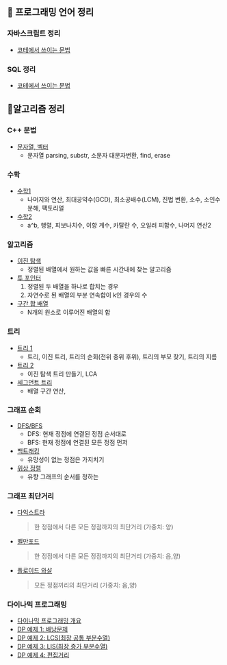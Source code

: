 ## 📖 프로그래밍 언어 정리

### 자바스크립트 정리

- [코테에서 쓰이는 문법](https://github.com/Park-Seung-Hun/Algorithm-Problem/blob/main/-%20%EC%95%8C%EA%B3%A0%EB%A6%AC%EC%A6%98%20%EC%A0%95%EB%A6%AC/%EC%9E%90%EB%B0%94%EC%8A%A4%ED%81%AC%EB%A6%BD%ED%8A%B8.md)

### SQL 정리

- [코테에서 쓰이는 문법](https://github.com/Park-Seung-Hun/Algorithm-Problem/blob/main/-%20%EC%95%8C%EA%B3%A0%EB%A6%AC%EC%A6%98%20%EC%A0%95%EB%A6%AC/SQL.md)

## 📖알고리즘 정리
### C++ 문법
  - [문자열, 벡터](https://github.com/Park-Seung-Hun/Algorithm-Problem/blob/main/-%20%EC%95%8C%EA%B3%A0%EB%A6%AC%EC%A6%98%20%EC%A0%95%EB%A6%AC/%EC%9E%90%EC%A3%BC%20%EC%93%B0%EC%9D%B4%EB%8A%94%20%EB%AC%B8%EC%9E%90%EC%97%B4%2C%EB%B2%A1%ED%84%B0%20%EC%A0%95%EB%A6%AC.md)
    - 문자열 parsing, substr, 소문자 대문자변환, find, erase
### 수학

- [수학1](https://github.com/Park-Seung-Hun/Algorithm-Problem/blob/main/-%20%EC%95%8C%EA%B3%A0%EB%A6%AC%EC%A6%98%20%EC%A0%95%EB%A6%AC/%EC%88%98%ED%95%991.md)
  - 나머지와 연산, 최대공약수(GCD), 최소공배수(LCM), 진법 변환, 소수, 소인수분해, 팩토리얼
- [수학2](https://github.com/Park-Seung-Hun/Algorithm-Problem/blob/main/-%20%EC%95%8C%EA%B3%A0%EB%A6%AC%EC%A6%98%20%EC%A0%95%EB%A6%AC/%EC%88%98%ED%95%992.md)
  - a^b, 행렬, 피보나치수, 이항 계수, 카탈란 수, 오일러 피함수, 나머지 연산2

### 알고리즘

- [이진 탐색](https://github.com/Park-Seung-Hun/Algorithm-Problem/blob/main/-%20%EC%95%8C%EA%B3%A0%EB%A6%AC%EC%A6%98%20%EC%A0%95%EB%A6%AC/Binary%20Search.md)
  - 정렬된 배열에서 원하는 값을 빠른 시간내에 찾는 알고리즘
- [투 포인터](https://github.com/Park-Seung-Hun/Algorithm-Problem/blob/main/-%20%EC%95%8C%EA%B3%A0%EB%A6%AC%EC%A6%98%20%EC%A0%95%EB%A6%AC/Two%20Pointers.md)
  1. 정렬된 두 배열을 하나로 합치는 경우
  2. 자연수로 된 배열의 부분 연속합이 k인 경우의 수
- [구간 합 배열](https://github.com/Park-Seung-Hun/Algorithm-Problem/blob/main/-%20%EC%95%8C%EA%B3%A0%EB%A6%AC%EC%A6%98%20%EC%A0%95%EB%A6%AC/%EA%B5%AC%EA%B0%84%ED%95%A9%20%EB%B0%B0%EC%97%B4.md)
  - N개의 원소로 이루어진 배열의 합

### 트리

- [트리 1](https://github.com/Park-Seung-Hun/Algorithm-Problem/blob/main/-%20%EC%95%8C%EA%B3%A0%EB%A6%AC%EC%A6%98%20%EC%A0%95%EB%A6%AC/%ED%8A%B8%EB%A6%AC1.md)
  - 트리, 이진 트리, 트리의 순회(전위 중위 후위), 트리의 부모 찾기, 트리의 지름
- [트리 2](https://github.com/Park-Seung-Hun/Algorithm-Problem/blob/main/-%20%EC%95%8C%EA%B3%A0%EB%A6%AC%EC%A6%98%20%EC%A0%95%EB%A6%AC/%ED%8A%B8%EB%A6%AC2.md)
  - 이진 탐색 트리 만들기, LCA
- [세그먼트 트리](https://github.com/Park-Seung-Hun/Algorithm-Problem/blob/main/-%20%EC%95%8C%EA%B3%A0%EB%A6%AC%EC%A6%98%20%EC%A0%95%EB%A6%AC/%EC%84%B8%EA%B7%B8%EB%A8%BC%ED%8A%B8%20%ED%8A%B8%EB%A6%AC.md)
  - 배열 구간 연산, 
### 그래프 순회

- [DFS/BFS](https://github.com/Park-Seung-Hun/Algorithm-Problem/blob/main/-%20%EC%95%8C%EA%B3%A0%EB%A6%AC%EC%A6%98%20%EC%A0%95%EB%A6%AC/DFS_BFS.md)
  - DFS: 현재 정점에 연결된 정점 순서대로<br>
  - BFS: 현재 정점에 연결된 모든 정점 먼저<br>
- [백트래킹](https://github.com/Park-Seung-Hun/Algorithm-Problem/blob/main/-%20%EC%95%8C%EA%B3%A0%EB%A6%AC%EC%A6%98%20%EC%A0%95%EB%A6%AC/Backtracking.md)
  - 유망성이 없는 정점은 가지치기
- [위상 정렬](https://github.com/Park-Seung-Hun/Algorithm-Problem/blob/main/-%20%EC%95%8C%EA%B3%A0%EB%A6%AC%EC%A6%98%20%EC%A0%95%EB%A6%AC/%EC%9C%84%EC%83%81%20%EC%A0%95%EB%A0%AC.md)
  - 유향 그래프의 순서를 정하는 

### 그래프 최단거리

- [다익스트라](https://github.com/Park-Seung-Hun/Algorithm-Problem/blob/main/-%20%EC%95%8C%EA%B3%A0%EB%A6%AC%EC%A6%98%20%EC%A0%95%EB%A6%AC/Dijkstra's%20algorithm.md)

  > 한 정점에서 다른 모든 정점까지의 최단거리 (가중치: 양)

- [벨만포드](https://github.com/Park-Seung-Hun/Algorithm-Problem/blob/main/-%20%EC%95%8C%EA%B3%A0%EB%A6%AC%EC%A6%98%20%EC%A0%95%EB%A6%AC/Bellman-Ford%20Algorithm.md)

  > 한 정점에서 다른 모든 정점까지의 최단거리 (가중치: 음,양)

- [플로이드 와샬](https://github.com/Park-Seung-Hun/Algorithm-Problem/blob/main/-%20%EC%95%8C%EA%B3%A0%EB%A6%AC%EC%A6%98%20%EC%A0%95%EB%A6%AC/Floyd-Warshall%20algorithm.md)
  > 모든 정점끼리의 최단거리 (가중치: 음,양)

### 다이나믹 프로그래밍

- [다이나믹 프로그래밍 개요](https://github.com/Park-Seung-Hun/Algorithm-Problem/blob/main/-%20%EC%95%8C%EA%B3%A0%EB%A6%AC%EC%A6%98%20%EC%A0%95%EB%A6%AC/Dynamic%20Programming.md)
- [DP 예제 1: 배낭문제](https://github.com/Park-Seung-Hun/Algorithm-Problem/blob/main/-%20%EC%95%8C%EA%B3%A0%EB%A6%AC%EC%A6%98%20%EC%A0%95%EB%A6%AC/DP%20Example1.md)
- [DP 예제 2: LCS(최장 공통 부분수열)](https://github.com/Park-Seung-Hun/Algorithm-Problem/blob/main/-%20%EC%95%8C%EA%B3%A0%EB%A6%AC%EC%A6%98%20%EC%A0%95%EB%A6%AC/DP%20Example2.md)
- [DP 예제 3: LIS(최장 증가 부분수열)](https://github.com/Park-Seung-Hun/Algorithm-Problem/blob/main/-%20%EC%95%8C%EA%B3%A0%EB%A6%AC%EC%A6%98%20%EC%A0%95%EB%A6%AC/DP%20Example3.md)
- [DP 예제 4: 편집거리](https://github.com/Park-Seung-Hun/Algorithm-Problem/blob/main/-%20%EC%95%8C%EA%B3%A0%EB%A6%AC%EC%A6%98%20%EC%A0%95%EB%A6%AC/DP%20Example4.md)
